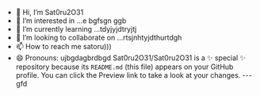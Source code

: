 - 👋 Hi, I’m Sat0ru2O31
- 👀 I’m interested in ...e bgfsgn ggb
- 🌱 I’m currently learning ...tdyjyjdtryjtj
- 💞️ I’m looking to collaborate on ...rtsjnhtyjdthurtdgh
- 📫 How to reach me satoru)))
- 😄 Pronouns: ujbgdagbrdbgd
Sat0ru2O31/Sat0ru2O31 is a ✨ special ✨ repository because its `README.md` (this file) appears on your GitHub profile.
You can click the Preview link to take a look at your changes.
---gfd
